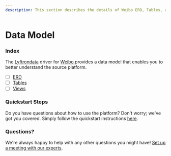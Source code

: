 ```yaml
---
description: This section describes the details of Weibo ERD, Tables, and Views.
---
```


# Data Model

### Index

The  [Lyftrondata](https://www.lyftrondata.com/) driver for [Weibo](https://www.lyftrondata.com/integration/weibo/)[ ](https://www.lyftrondata.com/integration/weibo/)provides a data model that enables you to better understand the source platform.

* [ ] [ERD](../../../marketing-analytics/weibo/data-model/erd.md)
* [ ] [Tables](../../../marketing-analytics/weibo/data-model/tables.md)
* [ ] [Views](../../../marketing-analytics/weibo/data-model/views.md)

### Quickstart Steps

Do you have questions about how to use the platform? Don't worry; we've got you covered. Simply follow the quickstart instructions [here](../../../../quickstart-steps.md).

### Questions? <a href="#questions" id="questions"></a>

We're always happy to help with any other questions you might have! [Set up a meeting with our experts](https://www.lyftrondata.com/book-a-meeting/).

